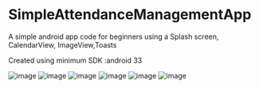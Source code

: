 # SimpleAttendanceManagementApp
A simple android app code for beginners using a Splash screen, CalendarView, ImageView,Toasts

Created using minimum SDK :android 33


![image](https://user-images.githubusercontent.com/21998887/231805276-8d146a21-0d1c-462d-a7c3-ba0a5f3187a4.png)
![image](https://user-images.githubusercontent.com/21998887/231805491-cce7390c-b447-4436-ab42-75ea122cdc87.png)
![image](https://user-images.githubusercontent.com/21998887/231805522-bb6e364c-8001-4bd6-bf3a-ad28813d486b.png)
![image](https://user-images.githubusercontent.com/21998887/231805553-a89c61a1-280a-40ae-867a-919510ab8515.png)
![image](https://user-images.githubusercontent.com/21998887/231805584-01b68431-09ee-41de-8925-3d1ec4dc0a1a.png)
![image](https://user-images.githubusercontent.com/21998887/231805602-33bc163a-9b63-4cb6-96bc-9f3a01869351.png)


